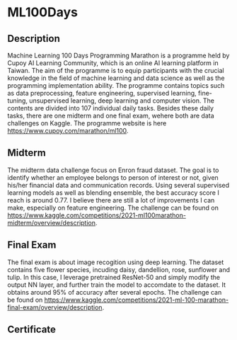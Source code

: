 # ML100Days

## Description
Machine Learning 100 Days Programming Marathon is a programme held by Cupoy AI Learning Community, which is an online AI learning platform in Taiwan. The aim of the programme is to equip participants with the crucial knowledge in the field of machine learning and data science as well as the programming implementation ability. The programme contains topics such as data preprocessing, feature engineering, supervised learning, fine-tuning, unsupervised learning, deep learning and computer vision. The contents are divided into 107 individual daily tasks. Besides these daily tasks, there are one midterm and one final exam, wehere both are data challenges on Kaggle. The programme website is here https://www.cupoy.com/marathon/ml100.

## Midterm
The midterm data challenge focus on Enron fraud dataset. The goal is to identify whether an employee belongs to person of interest or not, given his/her financial data and communication records. Using several supervised learning models as well as blending ensemble, the best accuracy score I reach is around 0.77. I believe there are still a lot of improvements I can make, especially on feature engineering. The challenge can be found on https://www.kaggle.com/competitions/2021-ml100marathon-midterm/overview/description.

## Final Exam
The final exam is about image recogition using deep learning. The dataset contains five flower species, incuding daisy, dandellion, rose, sunflower and tulip. In this case, I leverage pretrained ResNet-50 and simply modify the output NN layer, and further train the model to accomdate to the dataset. It obtains around 95% of accuracy after several epochs. The challenge can be found on https://www.kaggle.com/competitions/2021-ml-100-marathon-final-exam/overview/description. 

## Certificate
